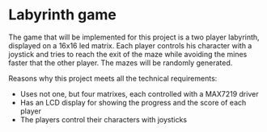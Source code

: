 # Labyrinth game

The game that will be implemented for this project is a two player labyrinth, displayed on a 16x16 led matrix. Each player controls his character with a joystick and tries to reach the exit of the maze while avoiding the mines faster that the other player. The mazes will be randomly generated.

Reasons why this project meets all the technical requirements:
- Uses not one, but four matrixes, each controlled with a MAX7219 driver
- Has an LCD display for showing the progress and the score of each player
- The players control their characters with joysticks
